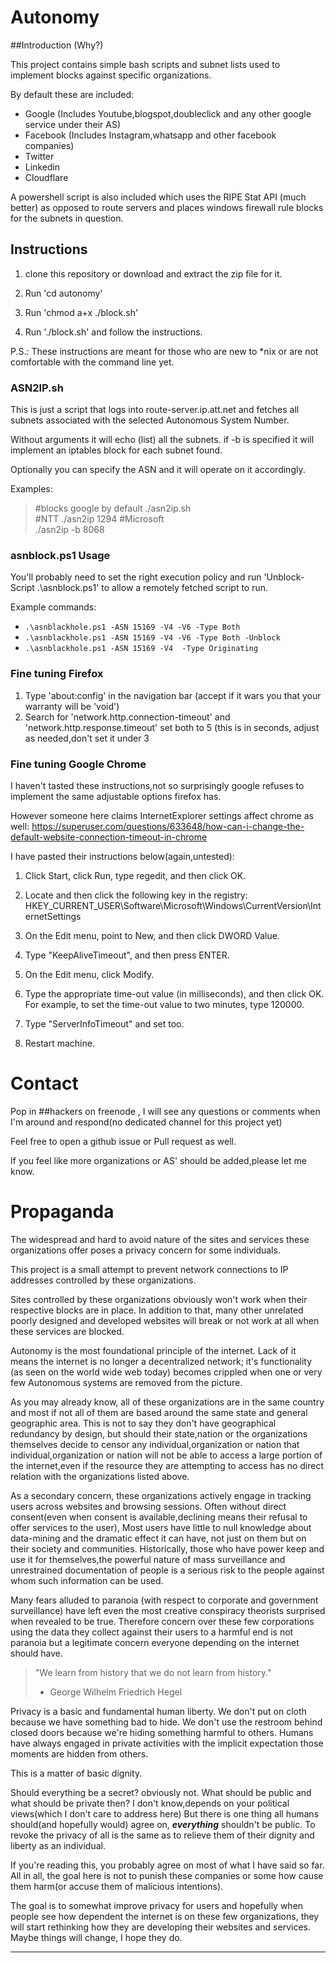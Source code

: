 # Autonomy


##Introduction (Why?)

This project contains simple bash scripts and subnet lists used to implement blocks against specific organizations.

By default these are included:

- Google (Includes Youtube,blogspot,doubleclick and any other google service under their AS)
- Facebook (Includes Instagram,whatsapp and other facebook companies)
- Twitter
- Linkedin
- Cloudflare

A powershell script is also included which uses the RIPE Stat API (much better) as opposed to route servers and places windows firewall rule blocks for the subnets in question. 


## Instructions

1. clone this repository or download and extract the zip file for it. 

2. Run 'cd autonomy' 

3. Run 'chmod a+x ./block.sh'

4. Run './block.sh' and follow the instructions. 

P.S.: These instructions are meant for those who are new to *nix or are not comfortable with the command line yet. 

### ASN2IP.sh
 This is just a script that logs into route-server.ip.att.net and fetches all subnets associated with the selected Autonomous System Number.
 
 Without arguments it will echo (list) all the subnets.
 if -b is specified it will implement an iptables block for each subnet found.
 
 Optionally you can specify the ASN and it will operate on it accordingly. 
 
 Examples:

> 	#blocks google by default 
> 	./asn2ip.sh 	
>      #NTT
>        ./asn2ip 1294 
> 	#Microsoft 	
>        ./asn2ip -b 8068

### asnblock.ps1 Usage
You'll probably need to set the right execution policy and run 'Unblock-Script .\asnblock.ps1' to allow a remotely fetched script to run.

Example commands:

- `.\asnblackhole.ps1 -ASN 15169 -V4 -V6 -Type Both`
- `.\asnblackhole.ps1 -ASN 15169 -V4 -V6 -Type Both -Unblock`
- `.\asnblackhole.ps1 -ASN 15169 -V4  -Type Originating`	

### Fine tuning Firefox
 1. Type 'about:config' in the navigation bar (accept if it wars you that your warranty will be 'void')
 2. Search for 'network.http.connection-timeout' and 'network.http.response.timeout' set both to 5 (this is in seconds, adjust as needed,don't set it under 3

 

### Fine tuning Google Chrome
 I haven't tasted these instructions,not so surprisingly google refuses to implement the same adjustable options firefox has.
 
 However someone here claims InternetExplorer settings affect chrome as well: https://superuser.com/questions/633648/how-can-i-change-the-default-website-connection-timeout-in-chrome
 
 I have pasted their instructions below(again,untested):
 
1. Click Start, click Run, type regedit, and then click OK.

2. Locate and then click the following key in the registry: HKEY_CURRENT_USER\Software\Microsoft\Windows\CurrentVersion\InternetSettings

3. On the Edit menu, point to New, and then click DWORD Value.

4. Type "KeepAliveTimeout", and then press ENTER.

5. On the Edit menu, click Modify.

6. Type the appropriate time-out value (in milliseconds), and then click OK. For example, to set the time-out value to two minutes, type 120000.

7. Type "ServerInfoTimeout" and set too.

8. Restart machine.

# Contact

Pop in ##hackers on freenode , I will see any questions or comments when I'm around and respond(no dedicated channel for this project yet)

Feel free to open a github issue or Pull request as well. 

If you feel like more organizations or AS' should be added,please let me know. 


# Propaganda

The widespread and hard to avoid nature of the sites and services these organizations offer
poses a privacy concern for some individuals. 

This project is a small attempt to prevent network connections to IP addresses controlled by these organizations.

Sites controlled by these organizations obviously won't work when their respective blocks are in place. In addition to that, many other unrelated poorly designed and developed websites will break or not work at all when these services are blocked. 

Autonomy is the most foundational principle of the internet. 
Lack of it means the internet is no longer a decentralized network;
it's functionality (as seen on the world wide web today) becomes crippled when one or very few Autonomous systems are removed from the picture. 

As you may already know, all of these organizations are in the same country and most if not all of them are based around the same state and general geographic area. This is not to say they don't have
geographical redundancy by design, but should their state,nation or the organizations themselves decide to censor any individual,organization or nation that individual,organization or nation will not be able to access a large portion of the internet,even if the resource they are attempting to access has no direct relation 
with the organizations listed above. 

As a secondary concern, these organizations actively engage in tracking users across websites and browsing sessions.
Often without direct consent(even when consent is available,declining means their refusal to offer services to the user),
Most users have little to null knowledge about data-mining and the dramatic effect it can have, not just on them but on their society and communities. Historically, those who have power keep and use it for themselves,the powerful nature of mass surveillance and unrestrained documentation of people is a serious risk to the people against whom such information can be used.

Many fears alluded to paranoia (with respect to corporate and government surveillance) have left even the most creative conspiracy theorists surprised when revealed to be true. Therefore concern over these few corporations using the data they collect against their users to a harmful end is not paranoia but a legitimate concern everyone depending on the internet should have. 


> "We learn from history that we do not learn from history."
> 
> - George Wilhelm Friedrich Hegel

Privacy is a basic and fundamental human liberty. We don't put on cloth because we have something bad to hide.
We don't use the restroom behind closed doors because we're hiding something harmful to others. Humans have always engaged in private activities with the implicit expectation those moments are hidden from others. 

This is a matter of basic dignity. 

Should everything be a secret? obviously not. 
What should be public and what should be private then? I don't know,depends on your political views(which I don't care to address here)
But there is one thing all humans should(and hopefully would) agree on, ***everything*** shouldn't be public. To revoke the privacy of all is the same as to relieve them of their dignity and liberty as an individual. 

If you're reading this, you probably agree on most of what I have said so far. All in all, the goal here is not to punish these companies
or some how cause them harm(or accuse them of malicious intentions).

 The goal is to somewhat improve privacy for users and hopefully when people see how dependent the internet is on these few organizations, they will start rethinking how they are developing their websites and services. Maybe things will change, I hope they do. 


----------
